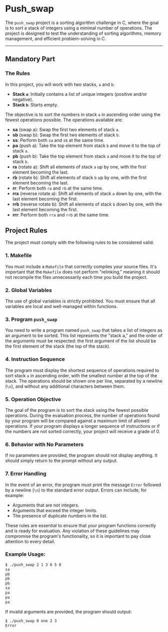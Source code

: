 # Push_swap

The `push_swap` project is a sorting algorithm challenge in C, where the goal is to sort a stack of integers using a minimal number of operations. The project is designed to test the understanding of sorting algorithms, memory management, and efficient problem-solving in C.

---

## Mandatory Part

### The Rules

In this project, you will work with two stacks, `a` and `b`:

- **Stack `a`**: Initially contains a list of unique integers (positive and/or negative).
- **Stack `b`**: Starts empty.

The objective is to sort the numbers in stack `a` in ascending order using the fewest operations possible. The operations available are:

- **sa** (swap a): Swap the first two elements of stack `a`.
- **sb** (swap b): Swap the first two elements of stack `b`.
- **ss**: Perform both `sa` and `sb` at the same time.
- **pa** (push a): Take the top element from stack `b` and move it to the top of stack `a`.
- **pb** (push b): Take the top element from stack `a` and move it to the top of stack `b`.
- **ra** (rotate a): Shift all elements of stack `a` up by one, with the first element becoming the last.
- **rb** (rotate b): Shift all elements of stack `b` up by one, with the first element becoming the last.
- **rr**: Perform both `ra` and `rb` at the same time.
- **rra** (reverse rotate a): Shift all elements of stack `a` down by one, with the last element becoming the first.
- **rrb** (reverse rotate b): Shift all elements of stack `b` down by one, with the last element becoming the first.
- **rrr**: Perform both `rra` and `rrb` at the same time.

## Project Rules

The project must comply with the following rules to be considered valid:

### 1. Makefile
You must include a `Makefile` that correctly compiles your source files. It's important that the `Makefile` does not perform "relinking," meaning it should not recompile the files unnecessarily each time you build the project.

### 2. Global Variables
The use of global variables is strictly prohibited. You must ensure that all variables are local and well-managed within functions.

### 3. Program `push_swap`
You need to write a program named `push_swap` that takes a list of integers as an argument to be sorted. This list represents the "stack a," and the order of the arguments must be respected: the first argument of the list should be the first element of the stack (the top of the stack).

### 4. Instruction Sequence
The program must display the shortest sequence of operations required to sort stack `a` in ascending order, with the smallest number at the top of the stack. The operations should be shown one per line, separated by a newline (`\n`), and without any additional characters between them.

### 5. Operation Objective
The goal of the program is to sort the stack using the fewest possible operations. During the evaluation process, the number of operations found by your program will be compared against a maximum limit of allowed operations. If your program displays a longer sequence of instructions or if the numbers are not sorted correctly, your project will receive a grade of 0.

### 6. Behavior with No Parameters
If no parameters are provided, the program should not display anything. It should simply return to the prompt without any output.

### 7. Error Handling
In the event of an error, the program must print the message `Error` followed by a newline (`\n`) to the standard error output. Errors can include, for example:
- Arguments that are not integers.
- Arguments that exceed the integer limits.
- The presence of duplicate numbers in the list.

These rules are essential to ensure that your program functions correctly and is ready for evaluation. Any violation of these guidelines may compromise the program's functionality, so it is important to pay close attention to every detail.

### Example Usage:

```bash
$ ./push_swap 2 1 3 6 5 8
sa
pb
pb
pb
sa
pa
pa
pa
```

If invalid arguments are provided, the program should output:

```bash
$ ./push_swap 0 one 2 3
Error
```
